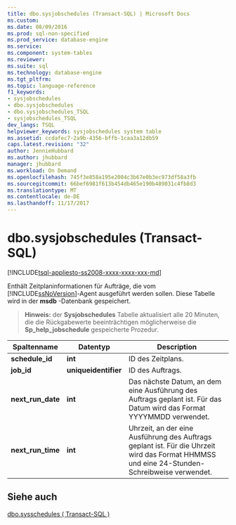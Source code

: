 ```yaml
---
title: dbo.sysjobschedules (Transact-SQL) | Microsoft Docs
ms.custom: 
ms.date: 08/09/2016
ms.prod: sql-non-specified
ms.prod_service: database-engine
ms.service: 
ms.component: system-tables
ms.reviewer: 
ms.suite: sql
ms.technology: database-engine
ms.tgt_pltfrm: 
ms.topic: language-reference
f1_keywords:
- sysjobschedules
- dbo.sysjobschedules
- dbo.sysjobschedules_TSQL
- sysjobschedules_TSQL
dev_langs: TSQL
helpviewer_keywords: sysjobschedules system table
ms.assetid: ccdafec7-2a9b-4356-bffb-1caa3a12db59
caps.latest.revision: "32"
author: JennieHubbard
ms.author: jhubbard
manager: jhubbard
ms.workload: On Demand
ms.openlocfilehash: 745f3e858a195e2004c3b67e0b3ec973df58a3fb
ms.sourcegitcommit: 66bef6981f613b454db465e190b489031c4fb8d3
ms.translationtype: MT
ms.contentlocale: de-DE
ms.lasthandoff: 11/17/2017
---
```

# <a name="dbosysjobschedules-transact-sql"></a>dbo.sysjobschedules (Transact-SQL)
[!INCLUDE[tsql-appliesto-ss2008-xxxx-xxxx-xxx-md](../../includes/tsql-appliesto-ss2008-xxxx-xxxx-xxx-md.md)]

  Enthält Zeitplaninformationen für Aufträge, die vom [!INCLUDE[ssNoVersion](../../includes/ssnoversion-md.md)]-Agent ausgeführt werden sollen. Diese Tabelle wird in der **msdb** -Datenbank gespeichert.  
  
> **Hinweis:** der **Sysjobschedules** Tabelle aktualisiert alle 20 Minuten, die die Rückgabewerte beeinträchtigen möglicherweise die **Sp_help_jobschedule** gespeicherte Prozedur.  
  
|Spaltenname|Datentyp|Description|  
|-----------------|---------------|-----------------|  
|**schedule_id**|**int**|ID des Zeitplans.|  
|**job_id**|**uniqueidentifier**|ID des Auftrags.|  
|**next_run_date**|**int**|Das nächste Datum, an dem eine Ausführung des Auftrags geplant ist. Für das Datum wird das Format YYYYMMDD verwendet.|  
|**next_run_time**|**int**|Uhrzeit, an der eine Ausführung des Auftrags geplant ist. Für die Uhrzeit wird das Format HHMMSS und eine 24-Stunden-Schreibweise verwendet.|  
  
## <a name="see-also"></a>Siehe auch  
 [dbo.sysschedules &#40; Transact-SQL &#41;](../../relational-databases/system-tables/dbo-sysschedules-transact-sql.md)  
  
  
